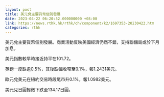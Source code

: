 ```yaml
---
layout: post
title: 美元兌主要貨幣個別發展
date: 2023-04-22 06:20:52.000000000 +08:00
link: https://news.rthk.hk/rthk/ch/component/k2/1697353-20230422.htm
categories: rthk
---
```


美元兌主要貨幣個別發展。商業活動反映美國經濟仍然不錯，支持聯儲局或於下月加息。

美元指數較早時接近持平在101.72。

英鎊一度跌逾0.5%，其後跌幅收窄至0.1%，報1.2431美元。

歐元兌美元在紐約交易時段尾市升0.1%，報1.0982美元。

美元兌日圓輕微下跌至134.17日圓。

